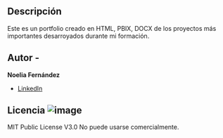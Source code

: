 ## Descripción

Este es un portfolio creado en HTML, PBIX, DOCX de los proyectos más importantes desarroyados durante mi formación.

## Autor - 
**Noelia Fernández**
* [LinkedIn](https:www.linkedin.com/in/noelia-fernández-pe)

## Licencia ![image](https://user-images.githubusercontent.com/98114730/178947279-6bc87c6c-ee75-4e15-b1fa-8cce1c1dc61d.png)

MIT Public License V3.0
No puede usarse comercialmente.
